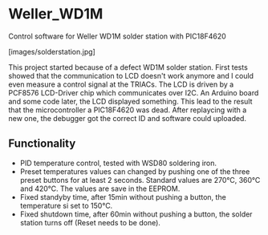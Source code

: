 # Weller_WD1M

Control software for Weller WD1M solder station with PIC18F4620

[images/solderstation.jpg]

This project started because of a defect WD1M solder station. First tests showed that the communication to LCD doesn't work anymore and I could even measure a control signal at the TRIACs. 
The LCD is driven by a PCF8576 LCD-Driver chip which communicates over I2C. An Arduino board and some code later, the LCD displayed something. This lead to the result that the microcontroller a PIC18F4620 was dead. 
After replaycing with a new one, the debugger got the correct ID and software could uploaded.


## Functionality

- PID temperature control, tested with WSD80 soldering iron.
- Preset temperatures values can changed by pushing one of the three preset buttons for at least 2 seconds. Standard values are 270°C, 360°C and 420°C. The values are save in the EEPROM.
- Fixed standyby time, after 15min without pushing a button, the temperature si set to 150°C.
- Fixed shutdown time, after 60min without pushing a button, the solder station turns off (Reset needs to be done).

